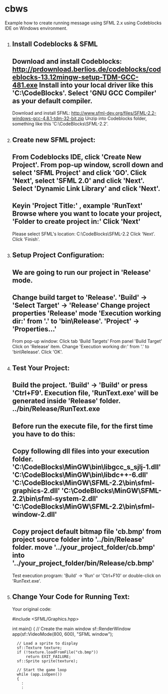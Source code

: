 # cbws
Example how to create running message using SFML 2.x using Codeblocks IDE on Windows environment.

1. Install Codeblocks & SFML
   -------------------------
   Download and install Codeblocks:
   http://prdownload.berlios.de/codeblocks/codeblocks-13.12mingw-setup-TDM-GCC-481.exe
   Install into your local driver like this 'C:\CodeBlocks'.
   Select 'GNU GCC Compiler' as your default compiler.
   -------------------------
   Download and install SFML:
   http://www.sfml-dev.org/files/SFML-2.2-windows-gcc-4.8.1-tdm-32-bit.zip
   Unzip into Codeblocks folder, something like this 'C:\CodeBlocks\SFML-2.2'.

2. Create new SFML project:
   ------------------------
   From Codeblocks IDE, click 'Create New Project'.
   From pop-up window, scroll down and select 'SFML Project' and click 'GO'.
   Click 'Next', select 'SFML 2.0' and click 'Next'.
   Select 'Dynamic Link Library' and click 'Next'.
   ------------------------
   Keyin 'Project Title:' , example 'RunText'
   Browse where you want to locate your project,
   'Folder to create project in:'
   Click 'Next'
   ------------------------
   Please select SFML's location:
   C:\CodeBlocks\SFML-2.2
   Click 'Next'.
   Click 'Finish'.

3. Setup Project Configuration:
   ----------------------------
   We are going to run our project in 'Release' mode.
   ----------------------------
   Change build target to 'Release'.
     'Build' -> 'Select Target' -> 'Release'
   Change project properties 'Release' mode 'Execution working dir:' from '.' to 'bin\Release\'.
     'Project' -> 'Properties...'
   ----------------------------
   From pop-up window:
   Click tab 'Build Targets'
   From panel 'Build Target'
   Click on 'Release' item.
   Change 'Execution working dir:' from '.' to 'bin\Release\'.
   Click 'OK'.

4. Test Your Project:
   ------------------
   Build the project.
     'Build' -> 'Build' or press 'Ctrl+F9'.
   Execution file, 'RunText.exe' will be generated inside 'Release' folder.
     ../bin/Release/RunText.exe
   ------------------
   Before run the execute file, for the first time you have to do this:
   ------------------
   Copy following dll files into your execution folder.
   'C:\CodeBlocks\MinGW\bin\libgcc_s_sjlj-1.dll'
   'C:\CodeBlocks\MinGW\bin\libdc++-6.dll'
   'C:\CodeBlocks\MinGW\SFML-2.2\bin\sfml-graphics-2.dll'
   'C:\CodeBlocks\MinGW\SFML-2.2\bin\sfml-system-2.dll'
   'C:\CodeBlocks\MinGW\SFML-2.2\bin\sfml-window-2.dll'
   ----
   Copy project default bitmap file 'cb.bmp' from project source folder into '../bin/Release' folder.
   move '../your_project_folder/cb.bmp' into  '../your_project_folder/bin/Release/cb.bmp'
   ------------------
   Test execution program:
     'Build' -> 'Run' or 'Ctrl+F10' or double-click on 'RunText.exe'.

5. Change Your Code for Running Text:
   ----------------------------------
   Your original code:


     #include <SFML/Graphics.hpp>

     int main()
     {
         // Create the main window
         sf::RenderWindow app(sf::VideoMode(800, 600), "SFML window");

         // Load a sprite to display
         sf::Texture texture;
         if (!texture.loadFromFile("cb.bmp"))
             return EXIT_FAILURE;
         sf::Sprite sprite(texture);

	     // Start the game loop
         while (app.isOpen())
         {
           :
           :

   
